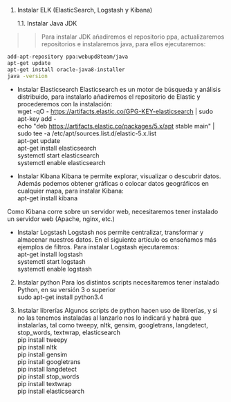 1. Instalar ELK (ElasticSearch, Logstash y Kibana)

    1.1. Instalar Java JDK

>> Para instalar JDK añadiremos el repositorio ppa, actualizaremos repositorios e instalaremos java, para ellos ejecutaremos:  

```bash
add-apt-repository ppa:webupd8team/java  
apt-get update  
apt-get install oracle-java8-installer  
java -version  
```

- Instalar Elasticsearch
Elasticsearch es un motor de búsqueda y análisis distribuido, para instalarlo añadiremos el repositorio de Elastic y procederemos con la instalación:  
 wget -qO - https://artifacts.elastic.co/GPG-KEY-elasticsearch | sudo apt-key add -  
 echo "deb https://artifacts.elastic.co/packages/5.x/apt stable main" | sudo tee -a /etc/apt/sources.list.d/elastic-5.x.list  
 apt-get update  
 apt-get install elasticsearch     
 systemctl start elasticsearch  
 systemctl enable elasticsearch  

- Instalar Kibana
Kibana te permite explorar, visualizar o descubrir datos. Además podemos obtener gráficas o colocar datos geográficos en cualquier mapa, para instalar Kibana:  
apt-get install kibana  

Como Kibana corre sobre un servidor web, necesitaremos tener instalado un servidor web (Apache, nginx, etc.)

- Instalar Logstash
Logstash nos permite centralizar, transformar y almacenar nuestros datos. En el siguiente artículo os enseñamos más ejemplos de filtros. Para instalar Logstash ejecutaremos:  
apt-get install logstash  
systemctl start logstash  
systemctl enable logstash  

2. Instalar python
Para los distintos scripts necesitaremos tener instalado Python, en su versión 3 o superior  
sudo apt-get install python3.4  

3. Instalar librerías
Algunos scripts de python hacen uso de librerías, y si no las tenemos instaladas al lanzarlo nos lo indicará y habrá que instalarlas, tal como tweepy, nltk, gensim, googletrans, langdetect, stop_words, textwrap, elasticsearch  
pip install tweepy  
pip install nltk  
pip install gensim  
pip install googletrans  
pip install langdetect  
pip install stop_words  
pip install textwrap  
pip install elasticsearch  
